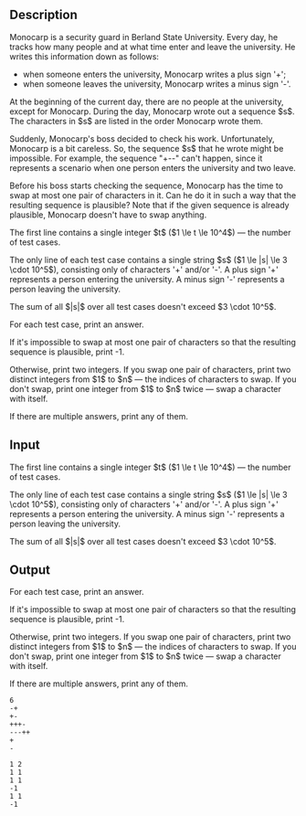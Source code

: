 ## Description

<div><p>Monocarp is a security guard in Berland State University. Every day, he tracks how many people and at what time enter and leave the university. He writes this information down as follows: </p><ul> <li> when someone enters the university, Monocarp writes a plus sign '<span class="tex-font-style-tt">+</span>'; </li><li> when someone leaves the university, Monocarp writes a minus sign '<span class="tex-font-style-tt">-</span>'. </li></ul><p>At the beginning of the current day, there are no people at the university, except for Monocarp. During the day, Monocarp wrote out a sequence $s$. The characters in $s$ are listed in the order Monocarp wrote them.</p><p>Suddenly, Monocarp's boss decided to check his work. Unfortunately, Monocarp is a bit careless. So, the sequence $s$ that he wrote might be impossible. For example, the sequence "<span class="tex-font-style-tt">+-</span><span class="tex-font-style-tt">-</span>" can't happen, since it represents a scenario when one person enters the university and two leave.</p><p>Before his boss starts checking the sequence, Monocarp has the time to swap at most one pair of characters in it. Can he do it in such a way that the resulting sequence is plausible? Note that if the given sequence is already plausible, Monocarp doesn't have to swap anything.</p></div><div class="input-specification"><p>The first line contains a single integer $t$ ($1 \le t \le 10^4$)&nbsp;— the number of test cases.</p><p>The only line of each test case contains a single string $s$ ($1 \le |s| \le 3 \cdot 10^5$), consisting only of characters '<span class="tex-font-style-tt">+</span>' and/or '<span class="tex-font-style-tt">-</span>'. A plus sign '<span class="tex-font-style-tt">+</span>' represents a person entering the university. A minus sign '<span class="tex-font-style-tt">-</span>' represents a person leaving the university.</p><p>The sum of all $|s|$ over all test cases doesn't exceed $3 \cdot 10^5$.</p></div><div class="output-specification"><p>For each test case, print an answer.</p><p>If it's impossible to swap at most one pair of characters so that the resulting sequence is plausible, print <span class="tex-font-style-tt">-1</span>.</p><p>Otherwise, print two integers. If you swap one pair of characters, print two distinct integers from $1$ to $n$&nbsp;— the indices of characters to swap. If you don't swap, print one integer from $1$ to $n$ twice&nbsp;— swap a character with itself.</p><p>If there are multiple answers, print any of them.</p></div>

## Input

<p>The first line contains a single integer $t$ ($1 \le t \le 10^4$)&nbsp;— the number of test cases.</p><p>The only line of each test case contains a single string $s$ ($1 \le |s| \le 3 \cdot 10^5$), consisting only of characters '<span class="tex-font-style-tt">+</span>' and/or '<span class="tex-font-style-tt">-</span>'. A plus sign '<span class="tex-font-style-tt">+</span>' represents a person entering the university. A minus sign '<span class="tex-font-style-tt">-</span>' represents a person leaving the university.</p><p>The sum of all $|s|$ over all test cases doesn't exceed $3 \cdot 10^5$.</p>

## Output

<p>For each test case, print an answer.</p><p>If it's impossible to swap at most one pair of characters so that the resulting sequence is plausible, print <span class="tex-font-style-tt">-1</span>.</p><p>Otherwise, print two integers. If you swap one pair of characters, print two distinct integers from $1$ to $n$&nbsp;— the indices of characters to swap. If you don't swap, print one integer from $1$ to $n$ twice&nbsp;— swap a character with itself.</p><p>If there are multiple answers, print any of them.</p>





```input1|2,4,6
6
-+
+-
+++-
---++
+
-
```




```output1
1 2
1 1
1 1
-1
1 1
-1
```


